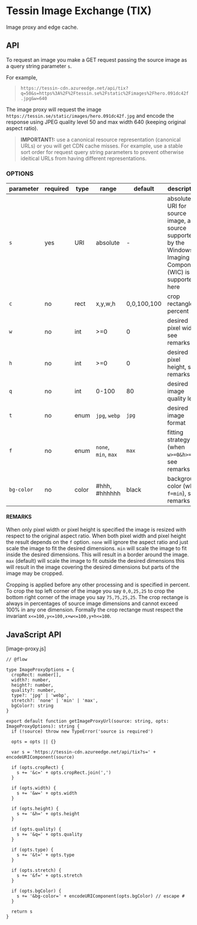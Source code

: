 # Tessin Image Exchange (TIX)

Image proxy and edge cache.

## API

To request an image you make a GET request passing the source image as a query string parameter `s`.

For example,

> `https://tessin-cdn.azureedge.net/api/tix?q=50&s=https%3A%2F%2Ftessin.se%2Fstatic%2Fimages%2Fhero.091dc42f.jpg&w=640`

The image proxy will request the image `https://tessin.se/static/images/hero.091dc42f.jpg` and encode the response using JPEG quality level 50 and max width 640 (keeping original aspect ratio).

> **IMPORTANT!:** use a canonical resource representation (canonical URLs) or you will get CDN cache misses. For example, use a stable sort order for request query string parameters to prevent otherwise ideitical URLs from having different representations.

### OPTIONS

parameter | required | type | range | default | description
--- |--- | --- |--- | --- |---
`s` | yes | URI | absolute | - | absolute URI for source image, any source supported by the Windows Imaging Component (WIC) is supported here
`c` | no | rect | x,y,w,h | 0,0,100,100 | crop rectangle in percent
`w` | no | int | >=0 | 0 | desired pixel width, see remarks
`h` | no | int | >=0 | 0 |  desired pixel height, see remarks
`q` | no | int | 0-100 | 80 | desired image quality level
`t` | no | enum | `jpg`, `webp` | `jpg` | desired image format
`f` | no | enum | `none`, `min`, `max` | `max` | fitting strategy (when `w>=0&h>=0`), see remarks
`bg-color` | no | color | #hhh, #hhhhhh | black | background color (when `f=min`), see remarks

#### REMARKS

When only pixel width or pixel height is specified the image is resized with respect to the original aspect ratio. When both pixel width and pixel height the result depends on the `f` option. `none` will ignore the aspect ratio and just scale the image to fit the desired dimensions. `min` will scale the image to fit inside the desired dimensions. This will result in a border around the image. `max` (default) will scale the image to fit outside the desired dimensions this will result in the image covering the desired dimensions but parts of the image may be cropped.

Cropping is applied before any other processing and is specified in percent. To crop the top left corner of the image you say `0,0,25,25` to crop the bottom right corner of the image you say `75,75,25,25`. The crop rectange is always in percentages of source image dimensions and cannot exceed 100% in any one dimension. Formally the crop rectange must respect the invariant `x<=100,y<=100,x+w<=100,y+h<=100`.


## JavaScript API

[image-proxy.js]

~~~
// @flow

type ImageProxyOptions = {
  cropRect: number[],
  width?: number,
  height?: number,
  quality?: number,
  type?: 'jpg' | 'webp',
  stretch?: 'none' | 'min' | 'max',
  bgColor?: string
}

export default function getImageProxyUrl(source: string, opts: ImageProxyOptions): string {
  if (!source) throw new TypeError('source is required')

  opts = opts || {}

  var s = 'https://tessin-cdn.azureedge.net/api/tix?s=' + encodeURIComponent(source)

  if (opts.cropRect) {
    s += '&c=' + opts.cropRect.join(',')
  }

  if (opts.width) {
    s += '&w=' + opts.width
  }

  if (opts.height) {
    s += '&h=' + opts.height
  }

  if (opts.quality) {
    s += '&q=' + opts.quality
  }

  if (opts.type) {
    s += '&t=' + opts.type
  }

  if (opts.stretch) {
    s += '&f=' + opts.stretch
  }

  if (opts.bgColor) {
    s += '&bg-color=' + encodeURIComponent(opts.bgColor) // escape #
  }

  return s
}
~~~
